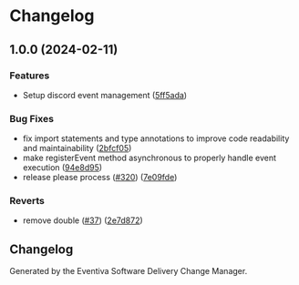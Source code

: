 # Changelog

## 1.0.0 (2024-02-11)


### Features

* Setup discord event management ([5ff5ada](https://github.com/Eventiva/Eventiva/commit/5ff5ada0ea65eaff1fe83e6478ba29a627ff6513))


### Bug Fixes

* fix import statements and type annotations to improve code readability and maintainability ([2bfcf05](https://github.com/Eventiva/Eventiva/commit/2bfcf053b28cfab0c1b9efdca7664bccc5f0e887))
* make registerEvent method asynchronous to properly handle event execution ([94e8d95](https://github.com/Eventiva/Eventiva/commit/94e8d95ffcf77cb5492854f8518af3fe4083b94f))
* release please process ([#320](https://github.com/Eventiva/Eventiva/issues/320)) ([7e09fde](https://github.com/Eventiva/Eventiva/commit/7e09fde8d8a5da5d9701b39a06b8db52d6086688))


### Reverts

* remove double ([#37](https://github.com/Eventiva/Eventiva/issues/37)) ([2e7d872](https://github.com/Eventiva/Eventiva/commit/2e7d87232989d583ea0a30457e9ea179d9cb114b))

## Changelog

Generated by the Eventiva Software Delivery Change Manager.
